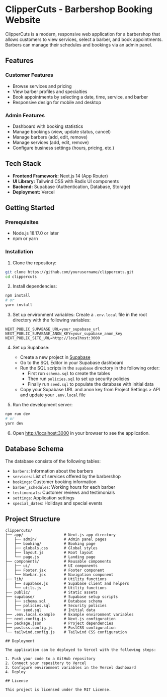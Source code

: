 # ClipperCuts - Barbershop Booking Website

ClipperCuts is a modern, responsive web application for a barbershop that allows customers to view services, select a barber, and book appointments. Barbers can manage their schedules and bookings via an admin panel.

## Features

### Customer Features
- Browse services and pricing
- View barber profiles and specialties
- Book appointments by selecting a date, time, service, and barber
- Responsive design for mobile and desktop

### Admin Features
- Dashboard with booking statistics
- Manage bookings (view, update status, cancel)
- Manage barbers (add, edit, remove)
- Manage services (add, edit, remove)
- Configure business settings (hours, pricing, etc.)

## Tech Stack

- **Frontend Framework:** Next.js 14 (App Router)
- **UI Library:** Tailwind CSS with Radix UI components
- **Backend:** Supabase (Authentication, Database, Storage)
- **Deployment:** Vercel

## Getting Started

### Prerequisites
- Node.js 18.17.0 or later
- npm or yarn

### Installation

1. Clone the repository:
```bash
git clone https://github.com/yourusername/clippercuts.git
cd clippercuts
```

2. Install dependencies:
```bash
npm install
# or
yarn install
```

3. Set up environment variables:
Create a `.env.local` file in the root directory with the following variables:
```
NEXT_PUBLIC_SUPABASE_URL=your_supabase_url
NEXT_PUBLIC_SUPABASE_ANON_KEY=your_supabase_anon_key
NEXT_PUBLIC_SITE_URL=http://localhost:3000
```

4. Set up Supabase:
   - Create a new project in [Supabase](https://app.supabase.com)
   - Go to the SQL Editor in your Supabase dashboard
   - Run the SQL scripts in the `supabase` directory in the following order:
     - First run `schema.sql` to create the tables
     - Then run `policies.sql` to set up security policies
     - Finally run `seed.sql` to populate the database with initial data
   - Copy your Supabase URL and anon key from Project Settings > API and update your `.env.local` file

5. Run the development server:
```bash
npm run dev
# or
yarn dev
```

6. Open [http://localhost:3000](http://localhost:3000) in your browser to see the application.

## Database Schema

The database consists of the following tables:

- `barbers`: Information about the barbers
- `services`: List of services offered by the barbershop
- `bookings`: Customer booking information
- `barber_schedules`: Working hours for each barber
- `testimonials`: Customer reviews and testimonials
- `settings`: Application settings
- `special_dates`: Holidays and special events

## Project Structure

```
clippercuts/
├── app/                  # Next.js app directory
│   ├── admin/            # Admin panel pages
│   ├── booking/          # Booking page
│   ├── globals.css       # Global styles
│   ├── layout.js         # Root layout
│   └── page.js           # Landing page
├── components/           # Reusable components
│   ├── ui/               # UI components
│   ├── Footer.jsx        # Footer component
│   └── Navbar.jsx        # Navigation component
├── lib/                  # Utility functions
│   ├── supabase.js       # Supabase client and helpers
│   └── utils.js          # Utility functions
├── public/               # Static assets
├── supabase/             # Supabase setup scripts
│   ├── schema.sql        # Database schema
│   ├── policies.sql      # Security policies
│   └── seed.sql          # Initial data
├── .env.local.example    # Example environment variables
├── next.config.js        # Next.js configuration
├── package.json          # Project dependencies
├── postcss.config.js     # PostCSS configuration
└── tailwind.config.js    # Tailwind CSS configuration

## Deployment

The application can be deployed to Vercel with the following steps:

1. Push your code to a GitHub repository
2. Connect your repository to Vercel
3. Configure environment variables in the Vercel dashboard
4. Deploy

## License

This project is licensed under the MIT License.
